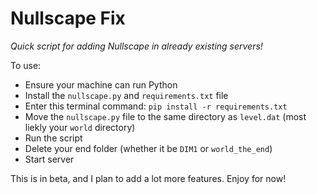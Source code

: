 # Nullscape Fix
*Quick script for adding Nullscape in already existing servers!*

To use:
 - Ensure your machine can run Python
 - Install the `nullscape.py` and `requirements.txt` file
 - Enter this terminal command: `pip install -r requirements.txt`
 - Move the `nullscape.py` file to the same directory as `level.dat` (most liekly your `world` directory)
 - Run the script
 - Delete your end folder (whether it be `DIM1` or `world_the_end`)
 - Start server

This is in beta, and I plan to add a lot more features. Enjoy for now!

